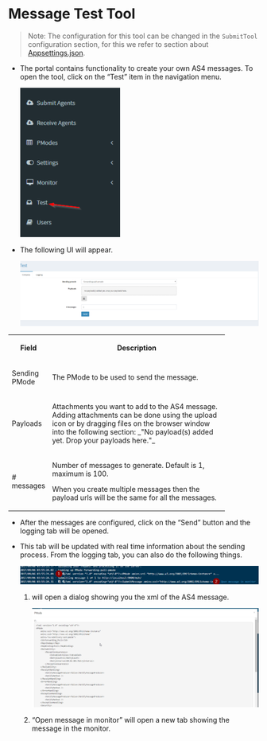# Message Test Tool

> Note: The configuration for this tool can be changed in the `SubmitTool` configuration section, for this we refer to section about [Appsettings.json](../portal-configuration/page.md).

- The portal contains functionality to create your own AS4 messages. To open the tool, click on the “Test” item in the navigation menu.

    ![portal-test](images/portal-test.png)

- The following UI will appear.

    ![test-ui](images/test-ui.png)

<table class="wrapped relative-table confluenceTable" style="width: 86.4525%;">
    <colgroup>
        <col style="width: 13.6805%;">
        <col style="width: 86.3489%;">
    </colgroup>
    <tbody>
        <tr>
            <th class="confluenceTh">
                <p><strong>Field</strong></p>
            </th>
            <th class="confluenceTh">
                <p><strong>Description</strong></p>
            </th>
        </tr>
        <tr>
            <td class="confluenceTd">
                <p>Sending PMode</p>
            </td>
            <td class="confluenceTd">
                <p>The PMode to be used to send the message.</p>
            </td>
        </tr>
        <tr>
            <td class="confluenceTd">
                <p>Payloads</p>
            </td>
            <td class="confluenceTd">
                <div class="content-wrapper">
                    <p>Attachments you want to add to the AS4 message. Adding attachments can be done using the upload icon or by dragging files on the browser window into the following section: _"No payload(s) added yet. Drop your payloads here."_</p>  
                </div>
            </td>
        </tr>
        <tr>
            <td class="confluenceTd">
                <p># messages</p>
            </td>
            <td class="confluenceTd">
                <p>Number of messages to generate. Default is 1, maximum is 100.</p>
                <p>When you create multiple messages then the payload urls will be the same for all the messages.</p>
            </td>
        </tr>
    </tbody>
</table>
    
- After the messages are configured, click on the “Send” button and the logging tab will be opened.
- This tab will be updated with real time information about the sending process. From the logging tab, you can also do the following things.

    ![logs](images/logs.png)

    1. will open a dialog showing you the xml of the AS4 message.

        ![pmode-dialog](images/pmode-dialog.png)

    2. “Open message in monitor” will open a new tab showing the message in the monitor.

